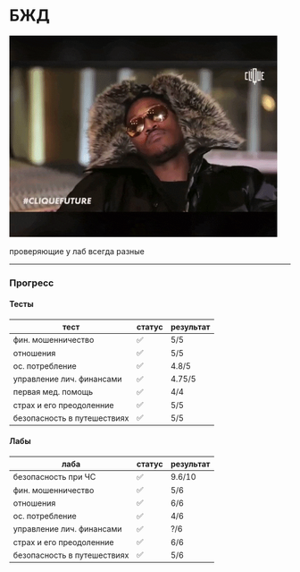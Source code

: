# БЖД

![pic](https://github.com/bilyardvmetro/ITMO-System-Application-Software/blob/main/gifs/LifeSafetyReadme.gif)

проверяющие у лаб всегда разные

---

### Прогресс

#### Тесты

| тест                          | статус 			 | результат |
| ----------------------------- | ------------------ |-----------|
|  фин. мошенничество           | :white_check_mark: |   5/5     |
|  отношения                    | :white_check_mark: |   5/5     |
|  ос. потребление              | :white_check_mark: | 4.8/5     |
|  управление лич. финансами    | :white_check_mark: |4.75/5     |
|  первая мед. помощь           | :white_check_mark: |   4/4     |
|  страх и его преодоленние     | :white_check_mark: |   5/5     |
|  безопасность в путешествиях  | :white_check_mark: |   5/5     |


#### Лабы

| лаба                          | статус 			 | результат |
| ----------------------------- | ------------------ |-----------|
|  безопасность при ЧС          | :white_check_mark: |  9.6/10   |
|  фин. мошенничество           | :white_check_mark: |    5/6    |
|  отношения                    | :white_check_mark: |    6/6    |
|  ос. потребление              | :white_check_mark: |    4/6    |
|  управление лич. финансами    | :white_check_mark: |    ?/6    |
|  страх и его преодоленние     | :white_check_mark: |    6/6    |
|  безопасность в путешествиях  | :white_check_mark: |    5/6    |

